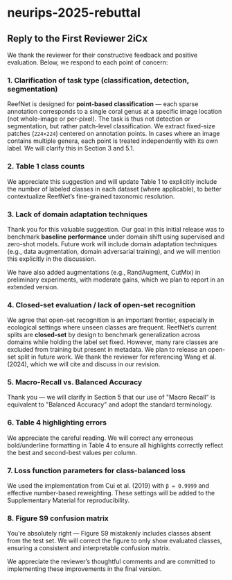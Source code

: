 # neurips-2025-rebuttal

## Reply to the First Reviewer 2iCx 

We thank the reviewer for their constructive feedback and positive evaluation. Below, we respond to each point of concern:

### 1. Clarification of task type (classification, detection, segmentation)

ReefNet is designed for **point-based classification** — each sparse annotation corresponds to a single coral genus at a specific image location (not whole-image or per-pixel). The task is thus not detection or segmentation, but rather patch-level classification. We extract fixed-size patches (`224×224`) centered on annotation points. In cases where an image contains multiple genera, each point is treated independently with its own label. We will clarify this in Section 3 and 5.1.

### 2. Table 1 class counts

We appreciate this suggestion and will update Table 1 to explicitly include the number of labeled classes in each dataset (where applicable), to better contextualize ReefNet’s fine-grained taxonomic resolution.

### 3. Lack of domain adaptation techniques

Thank you for this valuable suggestion. Our goal in this initial release was to benchmark **baseline performance** under domain shift using supervised and zero-shot models. Future work will include domain adaptation techniques (e.g., data augmentation, domain adversarial training), and we will mention this explicitly in the discussion.

We have also added augmentations (e.g., RandAugment, CutMix) in preliminary experiments, with moderate gains, which we plan to report in an extended version.

### 4. Closed-set evaluation / lack of open-set recognition

We agree that open-set recognition is an important frontier, especially in ecological settings where unseen classes are frequent. ReefNet’s current splits are **closed-set** by design to benchmark generalization across domains while holding the label set fixed. However, many rare classes are excluded from training but present in metadata. We plan to release an open-set split in future work. We thank the reviewer for referencing Wang et al. (2024), which we will cite and discuss in our revision.

### 5. Macro-Recall vs. Balanced Accuracy

Thank you — we will clarify in Section 5 that our use of "Macro Recall" is equivalent to "Balanced Accuracy" and adopt the standard terminology.

### 6. Table 4 highlighting errors

We appreciate the careful reading. We will correct any erroneous bold/underline formatting in Table 4 to ensure all highlights correctly reflect the best and second-best values per column.

### 7. Loss function parameters for class-balanced loss

We used the implementation from Cui et al. (2019) with `β = 0.9999` and effective number-based reweighting. These settings will be added to the Supplementary Material for reproducibility.

### 8. Figure S9 confusion matrix

You're absolutely right — Figure S9 mistakenly includes classes absent from the test set. We will correct the figure to only show evaluated classes, ensuring a consistent and interpretable confusion matrix.

We appreciate the reviewer’s thoughtful comments and are committed to implementing these improvements in the final version.
